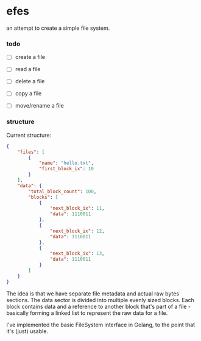 # efes

an attempt to create a simple file system.

### todo

- [ ] create a file
- [ ] read a file
- [ ] delete a file
- [ ] copy a file
- [ ] move/rename a file


### structure

Current structure:

```json
{
    "files": [
        {
            "name": "hello.txt",
            "first_block_ix": 10
        }
    ],
    "data": {
        "total_block_count": 100,
        "blocks": [
            {
                "next_block_ix": 11,
                "data": 1110011
            },
            {
                "next_block_ix": 12,
                "data": 1110011
            },
            {
                "next_block_ix": 13,
                "data": 1110011
            }
        ]
    }
}
```

The idea is that we have separate file metadata and actual raw bytes sections. The data sector is divided into multiple evenly sized blocks. Each block contains data and a reference to another block that's part of a file - basically forming a linked list to represent the raw data for a file.

I've implemented the basic FileSystem interface in Golang, to the point that it's (just) usable.